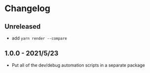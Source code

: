 # Changelog

## Unreleased

- add `yarn render --compare`

## 1.0.0 - 2021/5/23

- Put all of the dev/debug automation scripts in a separate package


